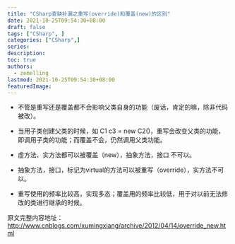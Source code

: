 ```yaml
---
title: "CSharp查缺补漏之重写(override)和覆盖(new)的区别"
date: 2021-10-25T09:54:30+08:00
draft: false
tags: ["CSharp", ]
categories: ["CSharp",]
series:
description:
toc: true
authors:
  - zemelling
lastmod: 2021-10-25T09:54:30+08:00
featuredImage:
---
```


* 不管是重写还是覆盖都不会影响父类自身的功能（废话，肯定的嘛，除非代码被改）。

* 当用子类创建父类的时候，如 C1 c3 = new C2()，重写会改变父类的功能，即调用子类的功能；而覆盖不会，仍然调用父类功能。

* 虚方法、实方法都可以被覆盖（new），抽象方法，接口 不可以。

* 抽象方法，接口，标记为virtual的方法可以被重写（override），实方法不可以。

* 重写使用的频率比较高，实现多态；覆盖用的频率比较低，用于对以前无法修改的类进行继承的时候。

原文完整内容地址：http://www.cnblogs.com/xumingxiang/archive/2012/04/14/override_new.html